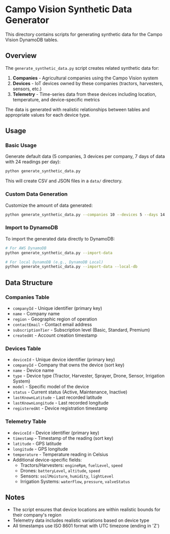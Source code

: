 # Campo Vision Synthetic Data Generator

This directory contains scripts for generating synthetic data for the Campo Vision DynamoDB tables.

## Overview

The `generate_synthetic_data.py` script creates related synthetic data for:

1. **Companies** - Agricultural companies using the Campo Vision system
2. **Devices** - IoT devices owned by these companies (tractors, harvesters, sensors, etc.)
3. **Telemetry** - Time-series data from these devices including location, temperature, and device-specific metrics

The data is generated with realistic relationships between tables and appropriate values for each device type.

## Usage

### Basic Usage

Generate default data (5 companies, 3 devices per company, 7 days of data with 24 readings per day):

```bash
python generate_synthetic_data.py
```

This will create CSV and JSON files in a `data/` directory.

### Custom Data Generation

Customize the amount of data generated:

```bash
python generate_synthetic_data.py --companies 10 --devices 5 --days 14 --readings 48
```

### Import to DynamoDB

To import the generated data directly to DynamoDB:

```bash
# For AWS DynamoDB
python generate_synthetic_data.py --import-data

# For local DynamoDB (e.g., DynamoDB Local)
python generate_synthetic_data.py --import-data --local-db
```

## Data Structure

### Companies Table

- `companyId` - Unique identifier (primary key)
- `name` - Company name
- `region` - Geographic region of operation
- `contactEmail` - Contact email address
- `subscriptionTier` - Subscription level (Basic, Standard, Premium)
- `createdAt` - Account creation timestamp

### Devices Table

- `deviceId` - Unique device identifier (primary key)
- `companyId` - Company that owns the device (sort key)
- `name` - Device name
- `type` - Device type (Tractor, Harvester, Sprayer, Drone, Sensor, Irrigation System)
- `model` - Specific model of the device
- `status` - Current status (Active, Maintenance, Inactive)
- `lastKnownLatitude` - Last recorded latitude
- `lastKnownLongitude` - Last recorded longitude
- `registeredAt` - Device registration timestamp

### Telemetry Table

- `deviceId` - Device identifier (primary key)
- `timestamp` - Timestamp of the reading (sort key)
- `latitude` - GPS latitude
- `longitude` - GPS longitude
- `temperature` - Temperature reading in Celsius
- Additional device-specific fields:
  - Tractors/Harvesters: `engineRpm`, `fuelLevel`, `speed`
  - Drones: `batteryLevel`, `altitude`, `speed`
  - Sensors: `soilMoisture`, `humidity`, `lightLevel`
  - Irrigation Systems: `waterFlow`, `pressure`, `valveStatus`

## Notes

- The script ensures that device locations are within realistic bounds for their company's region
- Telemetry data includes realistic variations based on device type
- All timestamps use ISO 8601 format with UTC timezone (ending in 'Z')
